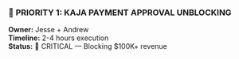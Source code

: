### 🔴 **PRIORITY 1: KAJA PAYMENT APPROVAL UNBLOCKING**

**Owner:** Jesse + Andrew  
**Timeline:** 2-4 hours execution  
**Status:** 🔴 CRITICAL — Blocking $100K+ revenue
